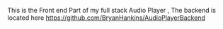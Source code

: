 This is the Front end Part of my full stack Audio Player , The backend is located here https://github.com/BryanHankins/AudioPlayerBackend
